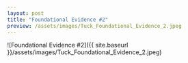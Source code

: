 ```yaml
---
layout: post
title: "Foundational Evidence #2"
preview: /assets/images/Tuck_Foundational_Evidence_2.jpeg
---
```

![Foundational Evidence #2]({{ site.baseurl }}/assets/images/Tuck_Foundational_Evidence_2.jpeg)
